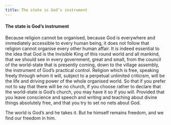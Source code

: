 ```yaml
---
title: The state is God’s instrument
---
```

#### The state is God’s instrument

Because religion cannot be organised, because God is everywhere and
immediately accessible to every human being, it does not follow that
religion cannot organise every other human affair. It is indeed
essential to the idea that God is the Invisible King of this round world
and all mankind, that we should see in every government, great and
small, from the council of the world-state that is presently coming,
down to the village assembly, the instrument of God’s practical control.
Religion which is free, speaking freely through whom it will, subject to
a perpetual unlimited criticism, will be the life and driving power of
the whole organised world. So that if you prefer not to say that there
will be no church, if you choose rather to declare that the world-state
is God’s church, you may have it so if you will. Provided that you leave
conscience and speech and writing and teaching about divine things
absolutely free, and that you try to set no nets about God.

The world is God’s and he takes it. But he himself remains freedom, and
we find our freedom in him.
